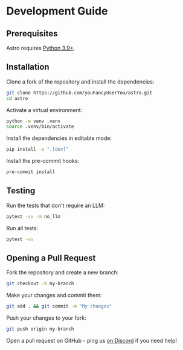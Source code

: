 # Development Guide

## Prerequisites
Astro requires [Python 3.9+](https://www.python.org/downloads/).

## Installation
Clone a fork of the repository and install the dependencies:
```bash
git clone https://github.com/youFancyUserYou/astro.git
cd astro
```

Activate a virtual environment:
```bash
python -m venv .venv
source .venv/bin/activate
```

Install the dependencies in editable mode:
```bash
pip install -e ".[dev]"
```

Install the pre-commit hooks:
```bash
pre-commit install
```

## Testing
Run the tests that don't require an LLM:
```bash
pytest -vv -m no_llm
```

Run all tests:
```bash
pytest -vv
```

## Opening a Pull Request
Fork the repository and create a new branch:
```bash
git checkout -b my-branch
```

Make your changes and commit them:
```bash
git add . && git commit -m "My changes"
```

Push your changes to your fork:
```bash
git push origin my-branch
```

Open a pull request on GitHub - ping us [on Discord](https://discord.gg/Kgw4HpcuYG) if you need help!